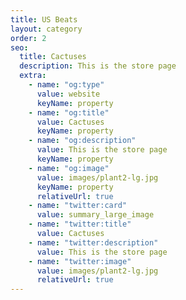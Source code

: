 ```yaml
---
title: US Beats
layout: category
order: 2
seo:
  title: Cactuses
  description: This is the store page
  extra:
    - name: "og:type"
      value: website
      keyName: property
    - name: "og:title"
      value: Cactuses
      keyName: property
    - name: "og:description"
      value: This is the store page
      keyName: property
    - name: "og:image"
      value: images/plant2-lg.jpg
      keyName: property
      relativeUrl: true
    - name: "twitter:card"
      value: summary_large_image
    - name: "twitter:title"
      value: Cactuses
    - name: "twitter:description"
      value: This is the store page
    - name: "twitter:image"
      value: images/plant2-lg.jpg
      relativeUrl: true
---
```

